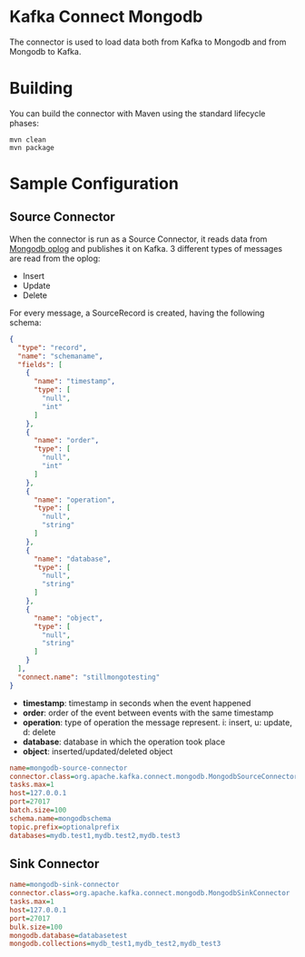 # Kafka Connect Mongodb
The connector is used to load data both from Kafka to Mongodb
and from Mongodb to Kafka.

# Building
You can build the connector with Maven using the standard lifecycle phases:
```
mvn clean
mvn package
```

# Sample Configuration
## Source Connector
When the connector is run as a Source Connector, it reads data from [Mongodb oplog](https://docs.mongodb.org/manual/core/replica-set-oplog/)
and publishes it on Kafka.
3 different types of messages are read from the oplog:
* Insert
* Update
* Delete

For every message, a SourceRecord is created, having the following schema:
```json
{
  "type": "record",
  "name": "schemaname",
  "fields": [
    {
      "name": "timestamp",
      "type": [
        "null",
        "int"
      ]
    },
    {
      "name": "order",
      "type": [
        "null",
        "int"
      ]
    },
    {
      "name": "operation",
      "type": [
        "null",
        "string"
      ]
    },
    {
      "name": "database",
      "type": [
        "null",
        "string"
      ]
    },
    {
      "name": "object",
      "type": [
        "null",
        "string"
      ]
    }
  ],
  "connect.name": "stillmongotesting"
}
```
* **timestamp**: timestamp in seconds when the event happened
* **order**: order of the event between events with the same timestamp
* **operation**: type of operation the message represent. i: insert, u: update, d: delete
* **database**: database in which the operation took place
* **object**: inserted/updated/deleted object

```ini
name=mongodb-source-connector
connector.class=org.apache.kafka.connect.mongodb.MongodbSourceConnector
tasks.max=1
host=127.0.0.1
port=27017
batch.size=100
schema.name=mongodbschema
topic.prefix=optionalprefix
databases=mydb.test1,mydb.test2,mydb.test3
```

## Sink Connector
```ini
name=mongodb-sink-connector
connector.class=org.apache.kafka.connect.mongodb.MongodbSinkConnector
tasks.max=1
host=127.0.0.1
port=27017
bulk.size=100
mongodb.database=databasetest
mongodb.collections=mydb_test1,mydb_test2,mydb_test3
```